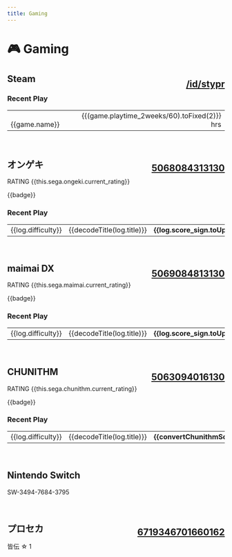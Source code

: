 ```yaml
---
title: Gaming
---
```


# &#127918; Gaming


## Steam <span class="small"><a style="margin-top: 12px; float:right;" href="https://steamcommunity.com/id/stypr">/id/stypr</a></span>

<div v-if="!steam_error">

### Recent Play

<table width=100%>
    <tr v-for="game in steam">
        <td>
            <img :src="'https://media.steampowered.com/steamcommunity/public/images/apps/' + game.appid + '/' + game.img_icon_url + '.jpg'" width=16 />&nbsp;
            {{game.name}}
        </td>
        <td align=right>
            {{(game.playtime_2weeks/60).toFixed(2)}} hrs
        </td>
    </tr>
</table>

</div>

<br>

## オンゲキ <span class="small"><u style="margin-top:12px; float:right;">5068084313130</u></span>


<div v-if="!sega_error">

RATING {{this.sega.ongeki.current_rating}}

<span v-for="badge in sega.ongeki.badges">
    <span class="badge">{{badge}}</span>&nbsp;
</span>

### Recent Play

<table width=100% class="fixed-top">
    <tr v-for="log in sega.ongeki.log">
        <td width=50>
            <div class="badge" align=center>{{log.difficulty}}</div>
        </td>
        <td>
            {{decodeTitle(log.title)}}
        </td>
        <td align=right>
            <b>{{log.score_sign.toUpperCase().replace("PLUS","+")}}</b>
        </td>
    </tr>
</table>

</div>

<br>

## maimai DX <span class="small"><u style="margin-top:12px; float:right">5069084813130</u></span>

<div v-if="!sega_error">

RATING {{this.sega.maimai.current_rating}}

<span v-for="badge in sega.maimai.badges">
    <span class="badge">{{badge}}</span>&nbsp;
</span>

### Recent Play

<table width=100% class="fixed-top">
    <tr v-for="log in sega.maimai.log">
        <td width=50>
            <div class="badge" align=center>{{log.difficulty}}</div>
        </td>
        <td>
            {{decodeTitle(log.title)}}
        </td>
        <td align=right>
            <b>{{log.score_sign.toUpperCase().replace("PLUS","+")}}</b>
        </td>
    </tr>
</table>

</div>

<br>

## CHUNITHM <span class="small"><u style="margin-top:12px; float:right">5063094016130</u></span>

<div v-if="!sega_error">

RATING {{this.sega.chunithm.current_rating}}

<span v-for="badge in sega.chunithm.badges">
    <span class="badge">{{badge}}</span>&nbsp;
</span>

### Recent Play

<table width=100% class="fixed-top">
    <tr v-for="log in sega.chunithm.log">
        <td width=50>
            <div class="badge" align=center>{{log.difficulty}}</div>
        </td>
        <td>
            {{decodeTitle(log.title)}}
        </td>
        <td align=right>
            <b>{{convertChunithmScore(log.score_sign)}}</b>
        </td>
    </tr>
</table>

</div>

<br>

## Nintendo Switch

SW-3494-7684-3795

<br>

## プロセカ <span class="small"><u style="margin-top:12px; float:right">6719346701660162</u></span>

<span class="badge">皆伝 ☆ 1</span>

<br><br>



<script type="module">
import { useData } from 'vitepress'

export default {
  data() {
    return {
      steam: {},
      sega: {'ongeki': {}, 'chunithm': {}, 'maimai': {}},
      sega_error: true,
      steam_error: true,
    };
  },
  mounted() {
    // Dynamically load APIs
    // Return stored gists on error
    fetch("https://api.harold.kim/api/v1/steam")
    .then((response) => response.json())
    .then((response) => {
      this.updateSteam(response);
    })
    .catch((error) => {
      console.log(error)
    });
    fetch("https://api.harold.kim/api/v1/sega")
    .then((response) => response.json())
    .then((response) => {
      this.updateSega(response);
    })
    .catch((error) => {
      console.log(error)
    });
  },
  methods: {
    // XSS-safe decode
    decodeTitle(title) {
      for (let i of Array(2).keys()) {
        let p = new DOMParser;
        title = p.parseFromString(
          '<!doctype html><body>' + title,
          'text/html').body.textContent
      }
      return title
    },
    // ...................................
    convertChunithmScore(score) {
        let result = ""
        switch(score){
            case '0':
                result = 'D'
                break
            case '1':
                result = 'C'
                break
            case '2':
                result = 'B'
                break
            case '3':
                result = 'BB'
                break
            case '4':
                result = 'BBB'
                break
            case '5':
                result = 'A'
                break
            case '6':
                result = 'AA'
                break
            case '7':
                result = 'AAA'
                break
            case '8':
                result = 'S'
                break
            case '9':
                result = 'SS'
                break
            case '10':
                result = 'SSS'
                break
        }
        return result
    },
    updateSteam(response) {
      this.steam = response.response.games
      this.steam_error = false
    },
    updateSega(response) {
      // Parse ongeki
      this.sega.ongeki = response.ongeki.info
      this.sega.ongeki.log = response.ongeki.log
      this.sega.ongeki.badges = []
      this.sega.ongeki.badges.push(response.ongeki.info.title)
      if(response.ongeki.info.battle_point >= 15000){
        this.sega.ongeki.badges.push('奏伝')
      }
      // Parse maimai
      this.sega.maimai = response.maimai.info
      this.sega.maimai.log = response.maimai.log
      this.sega.maimai.badges = []
      this.sega.maimai.badges.push(response.maimai.info.title)
      this.sega.maimai.badges.concat(response.maimai.info.extra)
      // Parse Chunithm
      this.sega.chunithm = response.chunithm.info
      this.sega.chunithm.log = response.chunithm.log
      this.sega.chunithm.badges = []
      this.sega.chunithm.badges.push(response.chunithm.info.title)

      // disable error
      this.sega_error = false
    },
  }
};
</script>
